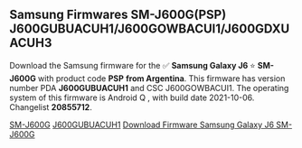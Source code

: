 <h2>Samsung Firmwares SM-J600G(PSP) J600GUBUACUH1/J600GOWBACUI1/J600GDXUACUH3</h2>
Download the Samsung firmware for the ✅ <strong>Samsung Galaxy J6 </strong> ⭐ <strong>SM-J600G</strong> with product code <strong>PSP</strong> <strong> from Argentina</strong>. This firmware has version number PDA <strong>J600GUBUACUH1</strong> and CSC J600GOWBACUI1. The operating system of this firmware is Android Q , with build date 2021-10-06. Changelist <strong>20855712</strong>.


[SM-J600G](https://samfirm.shop/samsung/model/SM-J600G)
[J600GUBUACUH1](https://samfirm.shop/samsung/pda/J600GUBUACUH1)
[Download Firmware Samsung Galaxy J6 SM-J600G](https://samfirm.shop/samsung/firmware/463013)
